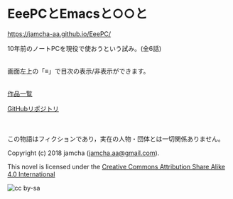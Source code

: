 

# EeePCとEmacsと○○と

<https://jamcha-aa.github.io/EeePC/>  

10年前のノートPCを現役で使おうという試み。(全6話)  

<br>  
画面左上の「≡」で目次の表示/非表示ができます。  

<br>  
<br>  

[作品一覧](https://jamcha-aa.github.io/About/)  

[GitHubリポジトリ](https://jamcha-aa.gitbook.io/eeepc/)  

<br>  
<br>  
この物語はフィクションであり，実在の人物・団体とは一切関係ありません。  

Copyright (c) 2018 jamcha (jamcha.aa@gmail.com).  

This novel is licensed under the [Creative Commons Attribution Share Alike 4.0 International](https://creativecommons.org/licenses/by-sa/4.0/deed)  

![cc by-sa](https://i.creativecommons.org/l/by-sa/4.0/88x31.png)  

